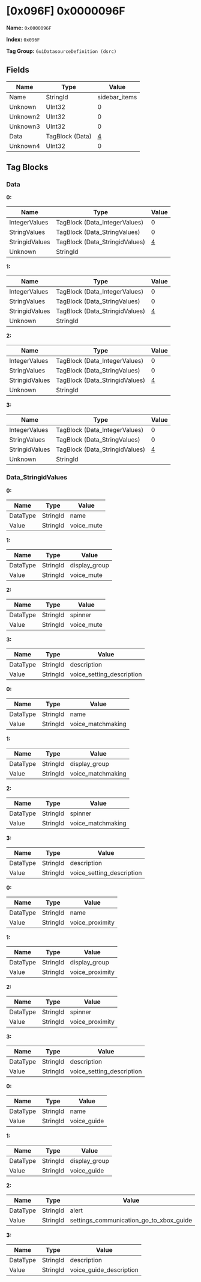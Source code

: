 # [0x096F] 0x0000096F

**Name:** ```0x0000096F```

**Index:** ```0x096F```

**Tag Group:** ```GuiDatasourceDefinition (dsrc)```

## Fields

Name	| Type	| Value
---	|---	|---	|
Name	|StringId	|sidebar_items
Unknown	|UInt32	|0
Unknown2	|UInt32	|0
Unknown3	|UInt32	|0
Data	|TagBlock (Data)	|[4](#data)
Unknown4	|UInt32	|0


## Tag Blocks

### Data

**0:**

Name	| Type	| Value
---	|---	|---	|
IntegerValues	|TagBlock (Data_IntegerValues)	|0
StringValues	|TagBlock (Data_StringValues)	|0
StringidValues	|TagBlock (Data_StringidValues)	|[4](#data_stringidvalues)
Unknown	|StringId	|


**1:**

Name	| Type	| Value
---	|---	|---	|
IntegerValues	|TagBlock (Data_IntegerValues)	|0
StringValues	|TagBlock (Data_StringValues)	|0
StringidValues	|TagBlock (Data_StringidValues)	|[4](#data_stringidvalues)
Unknown	|StringId	|


**2:**

Name	| Type	| Value
---	|---	|---	|
IntegerValues	|TagBlock (Data_IntegerValues)	|0
StringValues	|TagBlock (Data_StringValues)	|0
StringidValues	|TagBlock (Data_StringidValues)	|[4](#data_stringidvalues)
Unknown	|StringId	|


**3:**

Name	| Type	| Value
---	|---	|---	|
IntegerValues	|TagBlock (Data_IntegerValues)	|0
StringValues	|TagBlock (Data_StringValues)	|0
StringidValues	|TagBlock (Data_StringidValues)	|[4](#data_stringidvalues)
Unknown	|StringId	|


### Data_StringidValues

**0:**

Name	| Type	| Value
---	|---	|---	|
DataType	|StringId	|name
Value	|StringId	|voice_mute


**1:**

Name	| Type	| Value
---	|---	|---	|
DataType	|StringId	|display_group
Value	|StringId	|voice_mute


**2:**

Name	| Type	| Value
---	|---	|---	|
DataType	|StringId	|spinner
Value	|StringId	|voice_mute


**3:**

Name	| Type	| Value
---	|---	|---	|
DataType	|StringId	|description
Value	|StringId	|voice_setting_description


**0:**

Name	| Type	| Value
---	|---	|---	|
DataType	|StringId	|name
Value	|StringId	|voice_matchmaking


**1:**

Name	| Type	| Value
---	|---	|---	|
DataType	|StringId	|display_group
Value	|StringId	|voice_matchmaking


**2:**

Name	| Type	| Value
---	|---	|---	|
DataType	|StringId	|spinner
Value	|StringId	|voice_matchmaking


**3:**

Name	| Type	| Value
---	|---	|---	|
DataType	|StringId	|description
Value	|StringId	|voice_setting_description


**0:**

Name	| Type	| Value
---	|---	|---	|
DataType	|StringId	|name
Value	|StringId	|voice_proximity


**1:**

Name	| Type	| Value
---	|---	|---	|
DataType	|StringId	|display_group
Value	|StringId	|voice_proximity


**2:**

Name	| Type	| Value
---	|---	|---	|
DataType	|StringId	|spinner
Value	|StringId	|voice_proximity


**3:**

Name	| Type	| Value
---	|---	|---	|
DataType	|StringId	|description
Value	|StringId	|voice_setting_description


**0:**

Name	| Type	| Value
---	|---	|---	|
DataType	|StringId	|name
Value	|StringId	|voice_guide


**1:**

Name	| Type	| Value
---	|---	|---	|
DataType	|StringId	|display_group
Value	|StringId	|voice_guide


**2:**

Name	| Type	| Value
---	|---	|---	|
DataType	|StringId	|alert
Value	|StringId	|settings_communication_go_to_xbox_guide


**3:**

Name	| Type	| Value
---	|---	|---	|
DataType	|StringId	|description
Value	|StringId	|voice_guide_description


